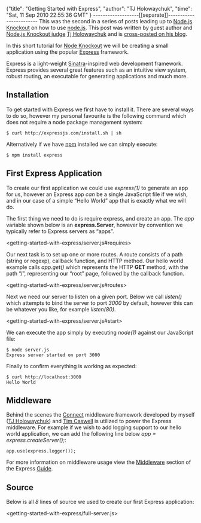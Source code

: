 {"title": "Getting Started with Express",
"author": "TJ Holowaychuk",
"time": "Sat, 11 Sep 2010 22:55:36 GMT"
}
-------------------[[separate]]------------------------
This was the second in a series of posts leading up to
[Node.js Knockout][] on how to use [node.js][]. This post was
written by guest author and [Node.js Knockout judge][]
[Tj Holowaychuk][] and is
[cross-posted on his blog][].

In this short tutorial for [Node Knockout][] we will be creating a
small application using the popular [Express][] framework.

Express is a light-weight [Sinatra][]-inspired web development
framework. Express provides several great features such as an
intuitive view system, robust routing, an executable for generating
applications and much more.

## Installation

To get started with Express we first have to install it. There are
several ways to do so, however my personal favourite is the
following command which does not require a node package management
system:

    $ curl http://expressjs.com/install.sh | sh

Alternatively if we have [npm][] installed we can simply execute:

    $ npm install express

## First Express Application

To create our first application we could use *express(1)* to
generate an app for us, however an Express app *can* be a single
JavaScript file if we wish, and in our case of a simple “Hello
World” app that is exactly what we will do.

The first thing we need to do is require express, and create an
app. The *app* variable shown below is an **express.Server**,
however by convention we typically refer to Express servers as
“apps”.

<getting-started-with-express/server.js#requires>

Our next task is to set up one or more routes. A route consists of
a path (string or regexp), callback function, and HTTP method. Our
hello world example calls *app.get()* which represents the HTTP
**GET** method, with the path “/”, representing our “root” page,
followed by the callback function.

<getting-started-with-express/server.js#routes>

Next we need our server to listen on a given port. Below we call
*listen()* which attempts to bind the server to port *3000* by
default, however this can be whatever you like, for example
*listen(80)*.

<getting-started-with-express/server.js#start>

We can execute the app simply by executing *node(1)* against our
JavaScript file:

    $ node server.js
    Express server started on port 3000

Finally to confirm everything is working as expected:

    $ curl http://localhost:3000
    Hello World

## Middleware

Behind the scenes the [Connect][] middleware framework developed by
myself ([TJ Holowaychuk][Tj Holowaychuk]) and [Tim Caswell][] is
utilized to power the Express middleware. For example if we wish to
add logging support to our hello world application, we can add the
following line below *app = express.createServer();*:

    app.use(express.logger());

For more information on middleware usage view the [Middleware][]
section of the Express [Guide][].

## Source

Below is all *8* lines of source we used to create our first
Express application:

<getting-started-with-express/full-server.js>

  [Countdown to Knockout: Post 2 - Getting Started with Express]: http://nodeknockout.posterous.com/countdown-to-knockout-post-2-hello-world-with
  [Node.js Knockout]: http://nodeknockout.com/
  [node.js]: http://nodejs.org/
  [Node.js Knockout judge]: http://nodeknockout.com/judging#tj_holowaychuk
  [Tj Holowaychuk]: http://tjholowaychuk.com
  [Tim Caswell]: http://creationix.com
  [cross-posted on his blog]: http://tjholowaychuk.com/post/937557927/getting-started-with-express
  [Node Knockout]: http://nodeknockout.com
  [Express]: http://expressjs.com
  [Sinatra]: http://sinatrarb.com
  [npm]: http://github.com/isaacs/npm
  [Connect]: http://github.com/senchalabs/connect
  [Middleware]: http://expressjs.com/guide.html#Middleware
  [Guide]: http://expressjs.com/guide.html
